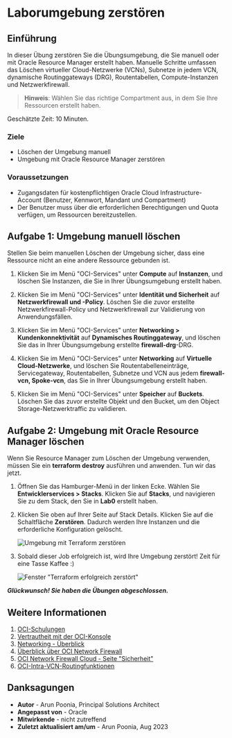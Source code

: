 # Laborumgebung zerstören

## Einführung

In dieser Übung zerstören Sie die Übungsumgebung, die Sie manuell oder mit Oracle Resource Manager erstellt haben. Manuelle Schritte umfassen das Löschen virtueller Cloud-Netzwerke (VCNs), Subnetze in jedem VCN, dynamische Routinggateways (DRG), Routentabellen, Compute-Instanzen und Netzwerkfirewall.

> **Hinweis**: Wählen Sie das richtige Compartment aus, in dem Sie Ihre Ressourcen erstellt haben.

Geschätzte Zeit: 10 Minuten.

### Ziele

*   Löschen der Umgebung manuell
*   Umgebung mit Oracle Resource Manager zerstören

### Voraussetzungen

*   Zugangsdaten für kostenpflichtigen Oracle Cloud Infrastructure-Account (Benutzer, Kennwort, Mandant und Compartment)
*   Der Benutzer muss über die erforderlichen Berechtigungen und Quota verfügen, um Ressourcen bereitzustellen.

## Aufgabe 1: Umgebung manuell löschen

Stellen Sie beim manuellen Löschen der Umgebung sicher, dass eine Ressource nicht an eine andere Ressource gebunden ist.

1.  Klicken Sie im Menü "OCI-Services" unter **Compute** auf **Instanzen**, und löschen Sie Instanzen, die Sie in Ihrer Übungsumgebung erstellt haben.
    
2.  Klicken Sie im Menü "OCI-Services" unter **Identität und Sicherheit** auf **Netzwerkfirewall und -Policy**. Löschen Sie die zuvor erstellte Netzwerkfirewall-Policy und Netzwerkfirewall zur Validierung von Anwendungsfällen.
    
3.  Klicken Sie im Menü "OCI-Services" unter **Networking > Kundenkonnektivität** auf **Dynamisches Routinggateway**, und löschen Sie das in Ihrer Übungsumgebung erstellte **firewall-drg**\-DRG.
    
4.  Klicken Sie im Menü "OCI-Services" unter **Networking** auf **Virtuelle Cloud-Netzwerke**, und löschen Sie Routentabelleneinträge, Servicegateway, Routentabellen, Subnetze und VCN aus jedem **firewall-vcn, Spoke-vcn**, das Sie in Ihrer Übungsumgebung erstellt haben.
    
5.  Klicken Sie im Menü "OCI-Services" unter **Speicher** auf **Buckets**. Löschen Sie das zuvor erstellte Objekt und den Bucket, um den Object Storage-Netzwerktraffic zu validieren.
    

## Aufgabe 2: Umgebung mit Oracle Resource Manager löschen

Wenn Sie Resource Manager zum Löschen der Umgebung verwenden, müssen Sie ein **terraform destroy** ausführen und anwenden. Tun wir das jetzt.

1.  Öffnen Sie das Hamburger-Menü in der linken Ecke. Wählen Sie **Entwicklerservices > Stacks**. Klicken Sie auf **Stacks**, und navigieren Sie zu dem Stack, den Sie in **Lab0** erstellt haben.
    
2.  Klicken Sie oben auf Ihrer Seite auf Stack Details. Klicken Sie auf die Schaltfläche **Zerstören**. Dadurch werden Ihre Instanzen und die erforderliche Konfiguration gelöscht.
    
    ![Umgebung mit Terraform zerstören](./images/terraform-destroy.png " ")
    
3.  Sobald dieser Job erfolgreich ist, wird Ihre Umgebung zerstört! Zeit für eine Tasse Kaffee :)
    
    ![Fenster "Terraform erfolgreich zerstört"](./images/terraform-destroy-success.png " ")
    

_**Glückwunsch! Sie haben die Übungen abgeschlossen.**_

## Weitere Informationen

1.  [OCI-Schulungen](https://www.oracle.com/cloud/iaas/training/)
2.  [Vertrautheit mit der OCI-Konsole](https://docs.us-phoenix-1.oraclecloud.com/Content/GSG/Concepts/console.htm)
3.  [Networking - Überblick](https://docs.us-phoenix-1.oraclecloud.com/Content/Network/Concepts/overview.htm)
4.  [Überblick über OCI Network Firewall](https://docs.oracle.com/en-us/iaas/Content/network-firewall/overview.htm)
5.  [OCI Network Firewall Cloud - Seite "Sicherheit"](https://www.oracle.com/security/cloud-security/network-firewall/)
6.  [OCI-Intra-VCN-Routingfunktionen](https://docs.oracle.com/en-us/iaas/Content/Network/Tasks/managingroutetables.htm)

## Danksagungen

*   **Autor** - Arun Poonia, Principal Solutions Architect
*   **Angepasst von** - Oracle
*   **Mitwirkende** - nicht zutreffend
*   **Zuletzt aktualisiert am/um** - Arun Poonia, Aug 2023